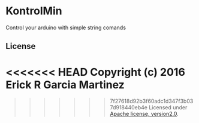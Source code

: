 # KontrolMin
Control your arduino with simple string comands

## License
<<<<<<< HEAD
Copyright (c) 2016 Erick R Garcia Martinez
=======

>>>>>>> 7f27618d92b3f60adc1d347f3b037d918440eb4e
Licensed under [Apache license, version2.0](LICENSE).

